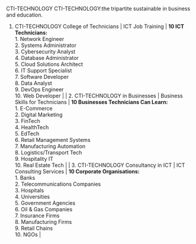  CTI-TECHNOLOGY
CTI-TECHNOLOGY:the tripartite  sustainable in business and education. 
 1. CTI-TECHNOLOGY College of Technicians     | ICT Job Training                      | **10 ICT Technicians:**<br>1. Network Engineer<br>2. Systems Administrator<br>3. Cybersecurity Analyst<br>4. Database Administrator<br>5. Cloud Solutions Architect<br>6. IT Support Specialist<br>7. Software Developer<br>8. Data Analyst<br>9. DevOps Engineer<br>10. Web Developer |
| 2. CTI-TECHNOLOGY in Businesses              | Business Skills for Technicians       | **10 Businesses Technicians Can Learn:**<br>1. E-Commerce<br>2. Digital Marketing<br>3. FinTech<br>4. HealthTech<br>5. EdTech<br>6. Retail Management Systems<br>7. Manufacturing Automation<br>8. Logistics/Transport Tech<br>9. Hospitality IT<br>10. Real Estate Tech             |
| 3. CTI-TECHNOLOGY Consultancy in ICT         | ICT Consulting Services               | **10 Corporate Organisations:**<br>1. Banks<br>2. Telecommunications Companies<br>3. Hospitals<br>4. Universities<br>5. Government Agencies<br>6. Oil & Gas Companies<br>7. Insurance Firms<br>8. Manufacturing Firms<br>9. Retail Chains<br>10. NGOs                           |